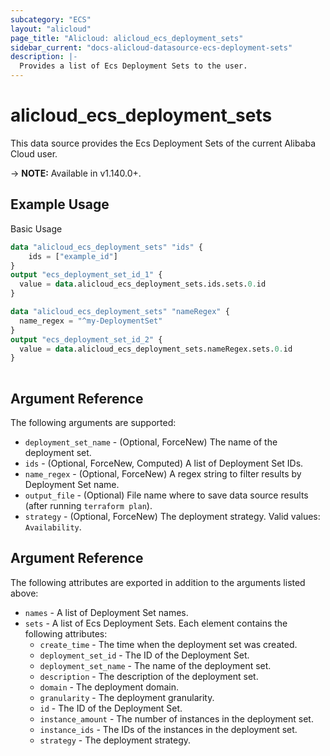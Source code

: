 ```yaml
---
subcategory: "ECS"
layout: "alicloud"
page_title: "Alicloud: alicloud_ecs_deployment_sets"
sidebar_current: "docs-alicloud-datasource-ecs-deployment-sets"
description: |-
  Provides a list of Ecs Deployment Sets to the user.
---
```


# alicloud\_ecs\_deployment\_sets

This data source provides the Ecs Deployment Sets of the current Alibaba Cloud user.

-> **NOTE:** Available in v1.140.0+.

## Example Usage

Basic Usage

```terraform
data "alicloud_ecs_deployment_sets" "ids" {
	ids = ["example_id"]
}
output "ecs_deployment_set_id_1" {
  value = data.alicloud_ecs_deployment_sets.ids.sets.0.id
}

data "alicloud_ecs_deployment_sets" "nameRegex" {
  name_regex = "^my-DeploymentSet"
}
output "ecs_deployment_set_id_2" {
  value = data.alicloud_ecs_deployment_sets.nameRegex.sets.0.id
}
            
```

## Argument Reference

The following arguments are supported:

* `deployment_set_name` - (Optional, ForceNew) The name of the deployment set.
* `ids` - (Optional, ForceNew, Computed)  A list of Deployment Set IDs.
* `name_regex` - (Optional, ForceNew) A regex string to filter results by Deployment Set name.
* `output_file` - (Optional) File name where to save data source results (after running `terraform plan`).
* `strategy` - (Optional, ForceNew) The deployment strategy. Valid values: `Availability`.

## Argument Reference

The following attributes are exported in addition to the arguments listed above:

* `names` - A list of Deployment Set names.
* `sets` - A list of Ecs Deployment Sets. Each element contains the following attributes:
	* `create_time` - The time when the deployment set was created.
	* `deployment_set_id` - The ID of the Deployment Set.
	* `deployment_set_name` - The name of the deployment set.
	* `description` - The description of the deployment set.
	* `domain` - The deployment domain.
	* `granularity` - The deployment granularity.
	* `id` - The ID of the Deployment Set.
	* `instance_amount` - The number of instances in the deployment set.
	* `instance_ids` - The IDs of the instances in the deployment set.
	* `strategy` - The deployment strategy.